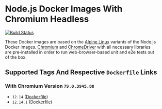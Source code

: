 # Node.js Docker Images With Chromium Headless

[![Build Status](https://travis-ci.org/skriptfabrik/docker-hub-node-chromium.svg?branch=12.14)](https://travis-ci.org/skriptfabrik/docker-hub-node-chromium)

These Docker images are based on the [Alpine Linux](http://alpinelinux.org/) variants of the Node.js Docker images.
[Chromium]() and [ChromeDriver](https://chromedriver.chromium.org/) with all necessary libraries are pre-installed 
in order to run web-browser-based unit and e2e tests out of the box.

## Supported Tags And Respective `Dockerfile` Links

### With Chromium Version `79.0.3945.88`
* `12.14` ([Dockerfile](https://github.com/skriptfabrik/docker-hub-node-chromium/blob/12.14/Dockerfile))
* `12.14.1` ([Dockerfile](https://github.com/skriptfabrik/docker-hub-node-chromium/blob/12.14.0/Dockerfile))
